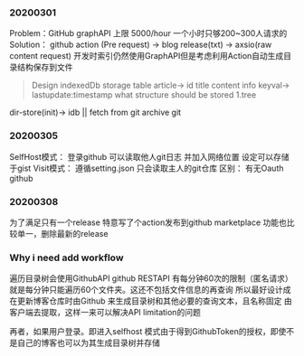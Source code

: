 

### 20200301
Problem：GitHub graphAPI 上限 5000/hour 一个小时只够200~300人请求的
Solution：
github action (Pre request) -> blog release(txt) ->  axsio(raw content request)
开发时索引仍然使用GraphAPI但是考虑利用Action自动生成目录结构保存到文件
>Design
indexedDb storage
table 
article-> id title content
info keyval-> lastupdate:timestamp 
> what structure should be stored
1.tree

dir-store(init)-> idb || fetch from git archive
git 

### 20200305
SelfHost模式： 登录github 可以读取他人git日志 并加入网络位置 设定可以存储于gist
Visit模式： 遵循setting.json 只会读取主人的git仓库
区别： 有无Oauth github


### 20200308
为了满足只有一个release 特意写了个action发布到github marketplace
功能也比较单一，删除最新的release

### Why i need add workflow
遍历目录树会使用GithubAPI
github RESTAPI 有每分钟60次的限制（匿名请求）
就是每分钟只能遍历60个文件夹。这还不包括文件信息的再查询
所以最好设计成在更新博客仓库时由Github 来生成目录树和其他必要的查询文本，且名称固定
由客户端去提取，这样一来可以解决API limitation的问题

再者，如果用户登录。即进入selfhost 模式由于得到GithubToken的授权，即使不是自己的博客也可以为其生成目录树并存储
